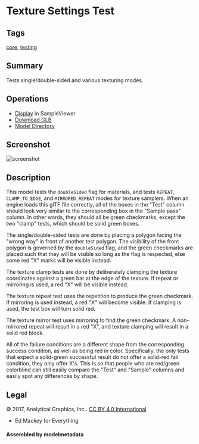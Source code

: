 # Texture Settings Test

## Tags

[core](../Models-core.md), [testing](../Models-testing.md)

## Summary

Tests single/double-sided and various texturing modes.

## Operations

* [Display](https://github.khronos.org/glTF-Sample-Viewer-Release/?model=https://raw.GithubUserContent.com/KhronosGroup/glTF-Sample-Assets/main/./Models/TextureSettingsTest/glTF-Binary/TextureSettingsTest.glb) in SampleViewer
* [Download GLB](https://raw.GithubUserContent.com/KhronosGroup/glTF-Sample-Assets/main/./Models/TextureSettingsTest/glTF-Binary/TextureSettingsTest.glb)
* [Model Directory](./)

## Screenshot

![screenshot](screenshot/screenshot.png)

## Description

This model tests the `doubleSided` flag for materials, and tests `REPEAT`, `CLAMP_TO_EDGE`, and `MIRRORED_REPEAT` modes for texture samplers.  When an engine loads this glTF file correctly, all of the boxes in the "Test" column should look very similar to the corresponding box in the "Sample pass" column.  In other words, they should all be green checkmarks, except the two "clamp" tests, which should be solid green boxes.

The single/double-sided tests are done by placing a polygon facing the "wrong way" in front of another test polygon.  The visibility of the front polygon is governed by the `doubleSided` flag, and the green checkmarks are placed such that they will be visible so long as the flag is respected, else some red "X" marks will be visible instead.

The texture clamp tests are done by deliberately clamping the texture coordinates against a green bar at the edge of the texture.  If repeat or mirroring is used, a red "X" will be visible instead.

The texture repeat test uses the repetition to produce the green checkmark.  If mirroring is used instead, a red "X" will become visible.  If clamping is used, the test box will turn solid red.

The texture mirror test uses mirroring to find the green checkmark.  A non-mirrored repeat will result in a red "X", and texture clamping will result in a solid red block.

All of the failure conditions are a different shape from the corresponding success condition, as well as being red in color.  Specifically, the only tests that expect a solid-green successful result do not offer a solid-red fail condition, they only offer X's.  This is so that people who are red/green colorblind can still easily compare the "Test" and "Sample" columns and easily spot any differences by shape.



## Legal

&copy; 2017, Analytical Graphics, Inc.. [CC BY 4.0 International](https://creativecommons.org/licenses/by/4.0/legalcode)

 - Ed Mackey for Everything

#### Assembled by modelmetadata